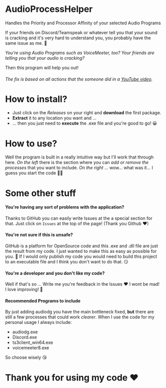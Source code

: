 # AudioProcessHelper
Handles the Priority and Processor Affinity of your selected Audio Programs 

If your friends on Discord/Teamspeak or whatever tell you that your sound is cracking and it's very hard to understand you, you probably have the same issue as me. 💞

*You're using Audio Programs such as VoiceMeeter, too?*
*Your friends are telling you that your audio is cracking?*

Then this program will help you out!

###### The fix is based on all actions that the someone did in a [YouTube video](https://youtu.be/71HrZfR_Fro).


# How to install?
* Just click on the _Releases_ on your right and **download** the first package.
* **Extract** it to any location you want and ... 
* ... then you just need to **execute** the .exe file and you're good to go! 😀

# How to use?
Well the program is built in a really intuitive way but I'll work that through here.
*On the left* there is the section where you can *add or remove the processes* that you want to include.
*On the right* ... wow... what was it... I guess you start the code 🤔😍

# Some other stuff
#### You're having any sort of problems with the application?

Thanks to GitHub you can easily write Issues at the a special section for that. Just click on `Issues` at the top of the page! (Thank you Github ❤) 

#### You're not sure if this is unsafe? 
GitHub is a platform for OpenSource code and this .exe and .dll file are just the result from my code. I just wanted to make this as easy as possible for you. 🥰 If I would only publish my code you would need to build this project to an executable file and I think you don't want to do that. 😏

#### You're a developer and you don't like my code?
Well if that's so ... Write me you're feedback in the Issues ❤ I wont be mad! I love improving! 💖

#### Recommended Programs to include
By just adding audiodg you have the main bottleneck fixed, **but** there are still a few processes that could work *clearer*.
When I use the code for my personal usage I always include:
* audiodg.exe
* Discord.exe
* ts3client_win64.exe
* voicemeeter8.exe

So choose wisely 😘

# Thank you for using my code ❤ 